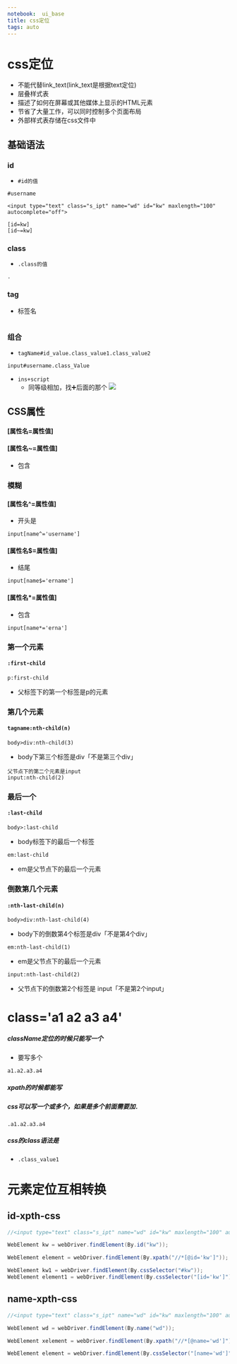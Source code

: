 ```yaml
---
notebook:  ui_base
title: css定位
tags: auto
---
```

# css定位
- 不能代替link_text(link_text是根据text定位)
- 层叠样式表
- 描述了如何在屏幕或其他媒体上显示的HTML元素
- 节省了大量工作，可以同时控制多个页面布局
- 外部样式表存储在css文件中
  
## 基础语法
### id
- `#id的值`
```
#username

<input type="text" class="s_ipt" name="wd" id="kw" maxlength="100" autocomplete="off">

[id=kw]
[id~=kw]
```


### class
- `.class的值`
```
.
```
### tag
- 标签名
```

```
### 组合
- `tagName#id_value.class_value1.class_value2`
```
input#username.class_Value
```

- `ins+script`
  - 同等级相加，找➕后面的那个
  ![](https://gitee.com/datau001/picgo/raw/master/images/202112081628933.png)



## CSS属性

#### [属性名=属性值]

#### [属性名~=属性值]

- 包含

### 模糊

#### [属性名^=属性值]
- 开头是
```
input[name^='username']
```
#### [属性名$=属性值]
- 结尾
```
input[name$='ername']
```
#### [属性名*=属性值]
- 包含

```
input[name*='erna']
```
### 第一个元素
#### `:first-child`
```
p:first-child
```
- 父标签下的第一个标签是p的元素

### 第几个元素
#### `tagname:nth-child(n)`
```
body>div:nth-child(3)
```
- body下第三个标签是div「不是第三个div」


```
父节点下的第二个元素是input
input:nth-child(2)
```
### 最后一个
#### `:last-child`
```
body>:last-child
```
- body标签下的最后一个标签


```
em:last-child
```
- em是父节点下的最后一个元素
### 倒数第几个元素
#### `:nth-last-child(n)`

```
body>div:nth-last-child(4)
```
- body下的倒数第4个标签是div「不是第4个div」

```
em:nth-last-child(1)
```
- em是父节点下的最后一个元素
```
input:nth-last-child(2)
```
- 父节点下的倒数第2个标签是 input「不是第2个input」

# class='a1 a2 a3 a4'

##### className定位的时候只能写一个

- 要写多个

```
a1.a2.a3.a4
```



##### xpath的时候都能写
##### css可以写一个或多个，如果是多个前面需要加`.`

```
.a1.a2.a3.a4
```



##### css的class语法是
- `.class_value1`

# 元素定位互相转换
## id-xpth-css
```java
//<input type="text" class="s_ipt" name="wd" id="kw" maxlength="100" autocomplete="off">

WebElement kw = webDriver.findElement(By.id("kw"));

WebElement element = webDriver.findElement(By.xpath("//*[@id='kw']"));

WebElement kw1 = webDriver.findElement(By.cssSelector("#kw"));
WebElement element1 = webDriver.findElement(By.cssSelector("[id='kw']"));
```

## name-xpth-css

```java
//<input type="text" class="s_ipt" name="wd" id="kw" maxlength="100" autocomplete="off">

WebElement wd = webDriver.findElement(By.name("wd"));

WebElement xelement = webDriver.findElement(By.xpath("//*[@name='wd']"));

WebElement element = webDriver.findElement(By.cssSelector("[name='wd']"));
```

